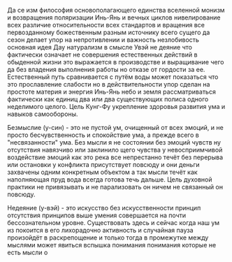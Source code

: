 Да се изм философия основополагающего единства вселенной монизм и возвращения поляризации Инь-Янь и вечных циклов нивелирование всех различие относительности всех стандартов и вращения все первозданному божественным разным источнику всего сущего да сезон делает упор на непротивлении и важность незлобивость основная идея Дау натурализм в смысле Увэй не деяние что фактически означает не совершения естественных действий в обыденной жизни это выражается в производстве и выращивание чего да без владения выполнения работы но отказе от гордости за ее.
Естественный путь сравнивается с путём воды может показаться что это прославление слабости но в действительности упор сделан на простоте материя и энергия Инь-Янь небо и земля рассматриваться фактически как единиц два или два существующих полиса одного неделимого целого.
Цель Кунг-Фу укрепление здоровья развития ума и навыков самообороны. 

Безмыслие (у-син) -  это не пустой ум, очищенный от всех эмоций, и не просто бесчувственность и спокойствие ума, а прежде всего в "несвязанности" ума. Без мысли я не состоянии без эмоций чувств ну отсутствия навязчиво или заклинило щего чувства у невосприимчивой воздействие эмоций как это река все непрестанно течёт без перерыва или остановки у конфликта присутствует повсюду и они деньги захвачены одним конкретным объектом а так мысли течёт как наполняющая пруд вода всегда готова течь дальше.
Цель духовной практики не привязывать и не парализовать он ничем не связанный он повсюду.

Недеяние (у-вэй) - это искусство без искусственности принцип отсутствия принципов выше умения совершается на почти бессознательном уровне.
Существовать здесь и сейчас когда наш ум из покоится в его лихорадочно активность и случайная пауза произойдёт в раскрепощение и только тогда в промежутке между мыслями может явиться вспышка понимания понимания которые не есть мысли о
